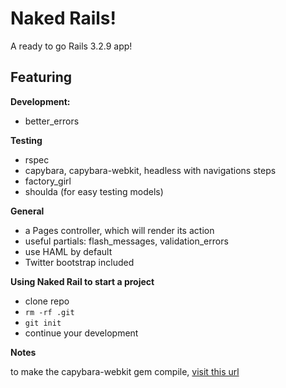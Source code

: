 # Naked Rails!
A ready to go Rails 3.2.9 app!

## Featuring

**Development:**
- better_errors

**Testing**
- rspec
- capybara, capybara-webkit, headless with navigations steps
- factory_girl
- shoulda (for easy testing models)

**General**
- a Pages controller, which will render its action
- useful partials: flash_messages, validation_errors
- use HAML by default
- Twitter bootstrap included

**Using Naked Rail to start a project**
- clone repo
- `rm -rf .git`
- `git init`
- continue your development

**Notes**

to make the capybara-webkit gem compile, [visit this url](https://github.com/thoughtbot/capybara-webkit/wiki/Installing-Qt-and-compiling-capybara-webkit)
